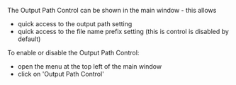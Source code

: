 The Output Path Control can be shown in the main window - this allows
- quick access to the output path setting
- quick access to the file name prefix setting
(this is control is disabled by default)

To enable or disable the Output Path Control:
- open the menu at the top left of the main window
- click on 'Output Path Control'